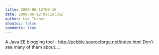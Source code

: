 ```yaml
---
title: 2009-06-12T09-16
date: 2009-06-12T09:16:36Z
author: Lee Turner
showtoc: false
comments: true
---
```


A Java EE blogging tool - http://pebble.sourceforge.net/index.html Don't see many of them about....

